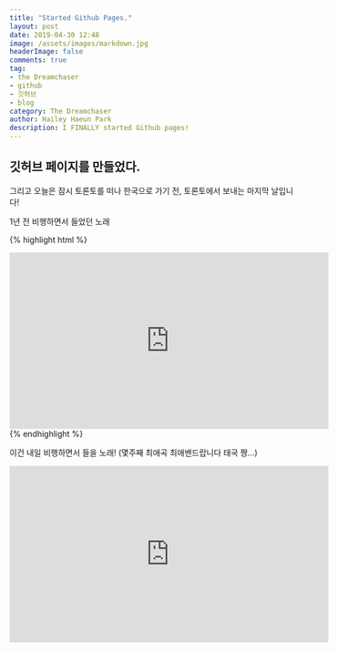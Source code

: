 ```yaml
---
title: "Started Github Pages."
layout: post
date: 2019-04-30 12:48
image: /assets/images/markdown.jpg
headerImage: false
comments: true
tag:
- the Dreamchaser
- github
- 깃허브
- blog
category: The Dreamchaser
author: Hailey Haeun Park
description: I FINALLY started Github pages!
---
```


## 깃허브 페이지를 만들었다.

그리고 오늘은 잠시 토론토를 떠나 한국으로 가기 전, 토론토에서 보내는 마지막 날입니다!

1년 전 비행하면서 들었던 노래


{% highlight html %}
<iframe width="560" height="310" src="https://www.youtube.com/embed/r7XhWUDj-Ts" frameborder="0" allowfullscreen></iframe>
{% endhighlight %}



이건 내일 비행하면서 들을 노래! (몇주째 최애곡 최애밴드랍니다 태국 짱...)

<iframe width="560" height="310" src="https://www.youtube.com/embed/r7XhWUDj-Ts" frameborder="0" allowfullscreen></iframe>
